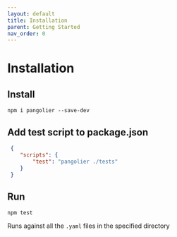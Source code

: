 ```yaml
---
layout: default
title: Installation
parent: Getting Started
nav_order: 0
---
```


# Installation

## Install

```shell
npm i pangolier --save-dev
```

## Add test script to package.json

```json
 {
    "scripts": {
        "test": "pangolier ./tests"
    }
 }
```

## Run

```shell
npm test
```
Runs against all the `.yaml` files in the specified directory